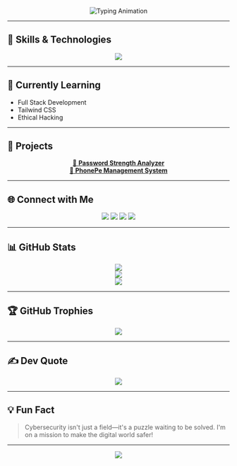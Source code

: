 <p align="center">
  <img src="https://readme-typing-svg.demolab.com?font=Fira+Code&size=24&pause=1000&color=00FFFF&background=00000000&center=true&vCenter=true&width=800&lines=💻+Kaushal+Kumar+-+Developer+%7C+Engineer+%7C+Learner;Exploring+Cybersecurity+and+Full+Stack+Development" alt="Typing Animation" />
</p>

---

## 🔧 Skills & Technologies

<p align="center">
  <img src="https://skillicons.dev/icons?i=java,python,html,css,tailwind,js,mysql,git,github,linux" />
</p>

---

## 🌱 Currently Learning
- Full Stack Development  
- Tailwind CSS  
- Ethical Hacking

---

## 📂 Projects

<p align="center">
  <a href="https://github.com/Kaushalkumar012/Password-Strength-Analyzer" target="_blank">
    🔐 <strong>Password Strength Analyzer</strong>
  </a>
  <br/>
  <a href="#">💸 <strong>PhonePe Management System</strong></a> <!-- Replace # with link when available -->
</p>

---

## 🌐 Connect with Me

<p align="center">
  <a href="mailto:kaushalkumar00200@gmail.com"><img src="https://img.shields.io/badge/Email-D14836?style=for-the-badge&logo=gmail&logoColor=white"/></a>
  <a href="https://www.linkedin.com/in/kaushal00200"><img src="https://img.shields.io/badge/LinkedIn-%230077B5?style=for-the-badge&logo=linkedin&logoColor=white"/></a>
  <a href="https://x.com/Kaushal00200"><img src="https://img.shields.io/badge/X-black?style=for-the-badge&logo=x&logoColor=white"/></a>
  <a href="https://instagram.com/_kaushal.kumar_"><img src="https://img.shields.io/badge/Instagram-E4405F?style=for-the-badge&logo=instagram&logoColor=white"/></a>
</p>

---

## 📊 GitHub Stats

<p align="center">
  <img src="https://github-readme-stats.vercel.app/api?username=Kaushalkumar012&theme=tokyonight&hide_border=false" />
  <br/>
  <img src="https://nirzak-streak-stats.vercel.app/?user=Kaushalkumar012&theme=tokyonight&hide_border=false" />
  <br/>
  <img src="https://github-readme-stats.vercel.app/api/top-langs/?username=Kaushalkumar012&layout=compact&theme=tokyonight&hide_border=false" />
</p>

---

## 🏆 GitHub Trophies

<p align="center">
  <img src="https://github-profile-trophy.vercel.app/?username=Kaushalkumar012&theme=monokai&no-frame=false&no-bg=true&margin-w=4" />
</p>

---

## ✍️ Dev Quote

<p align="center">
  <img src="https://quotes-github-readme.vercel.app/api?type=vertical&theme=dark" />
</p>

---

## 💡 Fun Fact
> Cybersecurity isn't just a field—it's a puzzle waiting to be solved. I'm on a mission to make the digital world safer!

---

<p align="center">
  <img src="https://visitcount.itsvg.in/api?id=Kaushalkumar012&icon=4&color=6" />
</p>

<!-- Built with ❤️ by Kaushal Kumar -->
